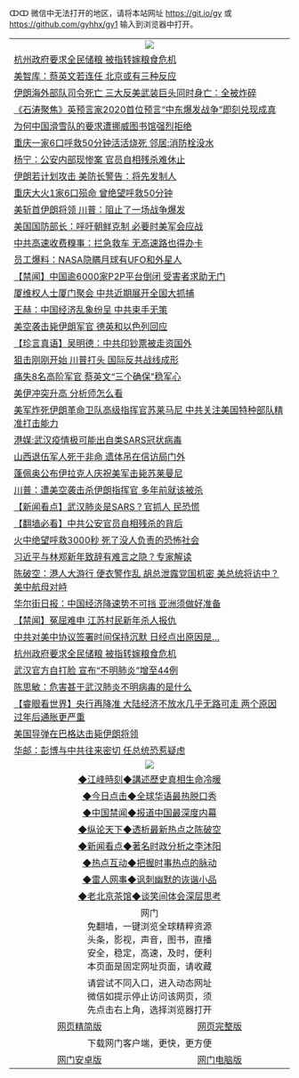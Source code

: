 ↀↀ 微信中无法打开的地区，请将本站网址 https://git.io/gy 或 https://github.com/gyhhx/gy1 输入到浏览器中打开。 

 <table>

  <tr>
    <td colspan="2" align=center><img src="https://cdn.jsdelivr.net/gh/gyoupiodf/im1/20190822-2.jpg"></td>
 </tr>
<tr><td colspan="2" align="left"><a href="https://xball.casa/oo.aspx?name=c1113948&key=eqxowaguscvmxdgc&from=gy">杭州政府要求全民储粮 被指转嫁粮食危机</a></td></tr>
<tr><td colspan="2" align="left"><a href="https://xball.casa/oo.aspx?name=c1114013&key=eqxowaguscvmxdgc&from=gy">美智库：蔡英文若连任 北京或有三种反应</a></td></tr>
<tr><td colspan="2" align="left"><a href="https://xball.casa/oo.aspx?name=c1114028&key=eqxowaguscvmxdgc&from=gy">伊朗海外部队司令死亡 三大反美武装巨头同时身亡：全被炸碎</a></td></tr>
<tr><td colspan="2" align="left"><a href="https://xball.casa/oo.aspx?name=c1114019&key=eqxowaguscvmxdgc&from=gy">《石涛聚焦》英预言家2020首位预言“中东爆发战争”即刻兑现成真</a></td></tr>
<tr><td colspan="2" align="left"><a href="https://xball.casa/oo.aspx?name=c1113976&key=eqxowaguscvmxdgc&from=gy">为何中国滑雪队的要求遭挪威图书馆强烈拒绝</a></td></tr>
<tr><td colspan="2" align="left"><a href="https://xball.casa/oo.aspx?name=c1114014&key=eqxowaguscvmxdgc&from=gy">重庆一家6口呼救50分钟活活烧死 邻居:消防栓没水</a></td></tr>
<tr><td colspan="2" align="left"><a href="https://xball.casa/oo.aspx?name=c1113975&key=eqxowaguscvmxdgc&from=gy">杨宁：公安内部现惨案 官员自相残杀难休止</a></td></tr>
<tr><td colspan="2" align="left"><a href="https://xball.casa/oo.aspx?name=c1114009&key=eqxowaguscvmxdgc&from=gy">伊朗若计划攻击 美防长警告：将先发制人</a></td></tr>
<tr><td colspan="2" align="left"><a href="https://xball.casa/oo.aspx?name=c1113914&key=eqxowaguscvmxdgc&from=gy">重庆大火1家6口殒命 曾绝望呼救50分钟</a></td></tr>
<tr><td colspan="2" align="left"><a href="https://xball.casa/oo.aspx?name=c1114031&key=eqxowaguscvmxdgc&from=gy">美斩首伊朗将领 川普：阻止了一场战争爆发</a></td></tr>
<tr><td colspan="2" align="left"><a href="https://xball.casa/oo.aspx?name=c1113932&key=eqxowaguscvmxdgc&from=gy">美国国防部长：呼吁朝鲜克制 必要时美军会应战</a></td></tr>
<tr><td colspan="2" align="left"><a href="https://xball.casa/oo.aspx?name=c1113993&key=eqxowaguscvmxdgc&from=gy">中共高速收费糗事：拦急救车  无高速路也得办卡</a></td></tr>
<tr><td colspan="2" align="left"><a href="https://xball.casa/oo.aspx?name=c1113987&key=eqxowaguscvmxdgc&from=gy">员工爆料：NASA隐瞒月球有UFO和外星人</a></td></tr>
<tr><td colspan="2" align="left"><a href="https://xball.casa/oo.aspx?name=c1113994&key=eqxowaguscvmxdgc&from=gy">【禁闻】中国逾6000家P2P平台倒闭 受害者求助无门</a></td></tr>
<tr><td colspan="2" align="left"><a href="https://xball.casa/oo.aspx?name=c1114007&key=eqxowaguscvmxdgc&from=gy">厦维权人士厦门聚会  中共近期展开全国大抓捕</a></td></tr>
<tr><td colspan="2" align="left"><a href="https://xball.casa/oo.aspx?name=c1114012&key=eqxowaguscvmxdgc&from=gy">王赫：中国经济乱象纷呈 中共束手无策</a></td></tr>
<tr><td colspan="2" align="left"><a href="https://xball.casa/oo.aspx?name=c1114002&key=eqxowaguscvmxdgc&from=gy">美空袭击毙伊朗军官 德英和以色列回应</a></td></tr>
<tr><td colspan="2" align="left"><a href="https://xball.casa/oo.aspx?name=c1113906&key=eqxowaguscvmxdgc&from=gy">【珍言真语】吴明德：中共印钞票被走资国外</a></td></tr>
<tr><td colspan="2" align="left"><a href="https://xball.casa/oo.aspx?name=c1114021&key=eqxowaguscvmxdgc&from=gy">狙击刚刚开始 川普打头 国际反共战线成形</a></td></tr>
<tr><td colspan="2" align="left"><a href="https://xball.casa/oo.aspx?name=c1114008&key=eqxowaguscvmxdgc&from=gy">痛失8名高阶军官 蔡英文“三个确保”稳军心</a></td></tr>
<tr><td colspan="2" align="left"><a href="https://xball.casa/oo.aspx?name=c1113968&key=eqxowaguscvmxdgc&from=gy">美伊冲突升高 分析师怎么看</a></td></tr>
<tr><td colspan="2" align="left"><a href="https://xball.casa/oo.aspx?name=c1114004&key=eqxowaguscvmxdgc&from=gy">美军炸死伊朗革命卫队高级指挥官苏莱马尼 中共关注美国特种部队精准打击能力</a></td></tr>
<tr><td colspan="2" align="left"><a href="https://xball.casa/oo.aspx?name=c1114017&key=eqxowaguscvmxdgc&from=gy">港媒:武汉疫情极可能出自类SARS冠状病毒</a></td></tr>
<tr><td colspan="2" align="left"><a href="https://xball.casa/oo.aspx?name=c1113972&key=eqxowaguscvmxdgc&from=gy">山西退伍军人死于非命 遗体吊在信访局门外</a></td></tr>
<tr><td colspan="2" align="left"><a href="https://xball.casa/oo.aspx?name=c1113982&key=eqxowaguscvmxdgc&from=gy">蓬佩奥公布伊拉克人庆祝美军击毙苏莱曼尼</a></td></tr>
<tr><td colspan="2" align="left"><a href="https://xball.casa/oo.aspx?name=c1113928&key=eqxowaguscvmxdgc&from=gy">川普：遭美空袭击杀伊朗指挥官 多年前就该被杀</a></td></tr>
<tr><td colspan="2" align="left"><a href="https://xball.casa/oo.aspx?name=c1113924&key=eqxowaguscvmxdgc&from=gy">【新闻看点】武汉肺炎是SARS？官抓人 民恐慌</a></td></tr>
<tr><td colspan="2" align="left"><a href="https://xball.casa/oo.aspx?name=c1114023&key=eqxowaguscvmxdgc&from=gy">【翻墙必看】中共公安官员自相残杀的背后</a></td></tr>
<tr><td colspan="2" align="left"><a href="https://xball.casa/oo.aspx?name=c1114055&key=eqxowaguscvmxdgc&from=gy">火中绝望呼救3000秒  死了没人负责的恐怖社会</a></td></tr>
<tr><td colspan="2" align="left"><a href="https://xball.casa/oo.aspx?name=c1113973&key=eqxowaguscvmxdgc&from=gy">习近平与林郑新年致辞有难言之隐？专家解读</a></td></tr>
<tr><td colspan="2" align="left"><a href="https://xball.casa/oo.aspx?name=c1114026&key=eqxowaguscvmxdgc&from=gy">陈破空：港人大游行 便衣警作乱 胡总泄露党国机密 美总统将访中？美中航母对峙</a></td></tr>
<tr><td colspan="2" align="left"><a href="https://xball.casa/oo.aspx?name=c1113911&key=eqxowaguscvmxdgc&from=gy">华尔街日报：中国经济降速势不可挡 亚洲须做好准备</a></td></tr>
<tr><td colspan="2" align="left"><a href="https://xball.casa/oo.aspx?name=c1114024&key=eqxowaguscvmxdgc&from=gy">【禁闻】冤屈难申 江苏村民新年杀人报仇</a></td></tr>
<tr><td colspan="2" align="left"><a href="https://xball.casa/oo.aspx?name=c1113926&key=eqxowaguscvmxdgc&from=gy">中共对美中协议签署时间保持沉默 日经点出原因是…</a></td></tr>
<tr><td colspan="2" align="left"><a href="https://xball.casa/oo.aspx?name=c1113996&key=eqxowaguscvmxdgc&from=gy">杭州政府要求全民储粮 被指转嫁粮食危机</a></td></tr>
<tr><td colspan="2" align="left"><a href="https://xball.casa/oo.aspx?name=c1113915&key=eqxowaguscvmxdgc&from=gy">武汉官方自打脸 宣布“不明肺炎”增至44例</a></td></tr>
<tr><td colspan="2" align="left"><a href="https://xball.casa/oo.aspx?name=c1113908&key=eqxowaguscvmxdgc&from=gy">陈思敏：危害甚于武汉肺炎不明病毒的是什么</a></td></tr>
<tr><td colspan="2" align="left"><a href="https://xball.casa/oo.aspx?name=c1113925&key=eqxowaguscvmxdgc&from=gy">【睿眼看世界】央行再降准 大陆经济不放水几乎无路可走 两个原因过年后通胀更严重</a></td></tr>
<tr><td colspan="2" align="left"><a href="https://xball.casa/oo.aspx?name=c1114006&key=eqxowaguscvmxdgc&from=gy">美国导弹在巴格达击毙伊朗将领</a></td></tr>
<tr><td colspan="2" align="left"><a href="https://xball.casa/oo.aspx?name=c1114030&key=eqxowaguscvmxdgc&from=gy">华邮：彭博与中共往来密切 任总统恐惹疑虑</a></td></tr>

 <tr>
   <td colspan="2" align=center><img src="https://cdn.jsdelivr.net/gh/gyoupiodf/im1/jf-1.jpg"></td>
  </tr>
   <tr>
   <td colspan="2" align=center> 
<a href="https://xball.casa/oo.aspx?name=c922850&key=eqxowaguscvmxdgc&from=gy&tag=9877">◆江峰時刻◆講述歷史真相生命冷暖</a><br/>
    </td>
  </tr>
   <tr>
   <td colspan="2" align=center> 
<a href="https://xball.casa/oo.aspx?name=c816850&key=eqxowaguscvmxdgc&from=gy&tag=9877">◆今日点击◆全球华语最热脱口秀</a><br/>
    </td>
  </tr>
  <tr>
  <td colspan="2" align=center>
<a href="https://xball.casa/oo.aspx?name=c816860&key=eqxowaguscvmxdgc&from=gy&tag=99733110">◆中国禁闻◆报道中国最深度内幕</a><br/>
   </tr>
  <tr>
     <td colspan="2" align=center>
<a href="https://xball.casa/oo.aspx?name=c816855&key=eqxowaguscvmxdgc&from=gy&tag=997110">◆纵论天下◆透析最新热点之陈破空</a><br/>
   </tr>
   <tr>
      <td colspan="2" align=center>
<a href="https://xball.casa/oo.aspx?name=c838308&key=eqxowaguscvmxdgc&from=gy&tag=9973110">◆新闻看点◆著名时政分析之李沐阳</a><br/>
   </tr>
   <tr>
     <td colspan="2" align=center>
<a href="https://xball.casa/oo.aspx?name=c816852&key=eqxowaguscvmxdgc&from=gy&tag=9733110">◆热点互动◆把握时事热点的脉动</a><br/>
   </tr>
   <tr>
      <td colspan="2" align=center>
<a href="https://xball.casa/oo.aspx?name=c816694&key=eqxowaguscvmxdgc&from=gy&tag=93310">◆雷人网事◆讽刺幽默的诙谐小品</a><br/>
   </tr>
   <tr>
    <td colspan="2" align=center>
<a href="https://xball.casa/oo.aspx?name=c816650&key=eqxowaguscvmxdgc&from=gy&tag=9973110">◆老北京茶馆◆谈笑间体会深层思考</a><br/>
   </tr>
<tr>
    <td colspan="2" align="center">网门<br/>免翻墙，一键浏览全球精粹资源<br/>头条，影视，声音，图书，直播<br/>安全，稳定，高速，及时，便利<br/>本页面是固定网址页面，请收藏</td>
  <tr>
  <tr>
    <td colspan="2" align="center">请尝试不同入口，进入动态网址<br/>微信如提示停止访问该网页，须<br/>先点击右上角，选择浏览器打开</td>
  <tr>  
  <tr>
    <td align="center"><a href="https://gitcdn.xyz/repo/otiny/up/master/show002.htm">网页精简版</a></td>
    <td align="center"><a href="https://gitcdn.xyz/repo/otiny/up/master/show001.htm">网页完整版</a></td>
  </tr>
  <tr>
    <td colspan="2" align="center">下载网门客户端，更快，更方便</td>
  <tr>
  <tr>
    <td align="center"><a href="https://raw.githubusercontent.com/opipe/up/master/oGatea.apk">网门安卓版</a></td>
    <td align="center"><a href="https://raw.githubusercontent.com/opipe/up/master/oGate.zip">网门电脑版</a></td>
  </tr>

</table>


